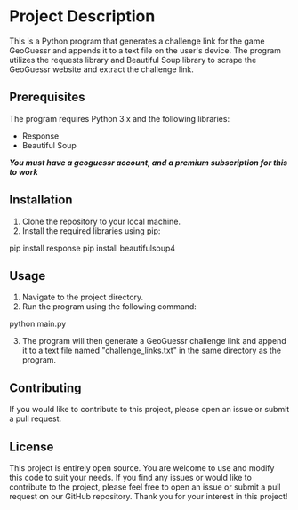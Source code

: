 # Project Description

This is a Python program that generates a challenge link for the game GeoGuessr and appends it to a text file on the user's device. The program utilizes the requests library and Beautiful Soup library to scrape the GeoGuessr website and extract the challenge link.

## Prerequisites

The program requires Python 3.x and the following libraries:

- Response
- Beautiful Soup

_**You must have a geoguessr account, and a premium subscription for this to work**_

## Installation

1. Clone the repository to your local machine.
2. Install the required libraries using pip:

pip install response
pip install beautifulsoup4

## Usage

1. Navigate to the project directory.
2. Run the program using the following command:

python main.py

3. The program will then generate a GeoGuessr challenge link and append it to a text file named "challenge_links.txt" in the same directory as the program.

## Contributing

If you would like to contribute to this project, please open an issue or submit a pull request.

## License

This project is entirely open source. You are welcome to use and modify this code to suit your needs. If you find any issues or would like to contribute to the project, please feel free to open an issue or submit a pull request on our GitHub repository. Thank you for your interest in this project!


